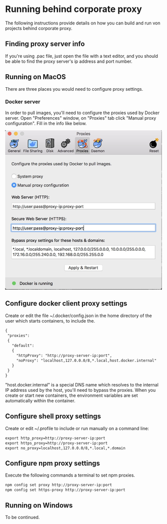 # Running behind corporate proxy

The following instructions provide details on how you can build and run von projects behind corporate proxy.

## Finding proxy server info

If you're using .pac file, just open the file with a text editor, and you should be able to find the proxy server's ip address and port number.

## Running on MacOS

There are three places you would need to configure proxy settings.

### Docker server

In order to pull images, you'll need to configure the proxies used by Docker server. Open "Preferences" window, on "Proxies" tab click "Manual proxy configuration". Fill in the info like below.

![Docker Proxy Settings](docker-mac.jpg)

## Configure docker client proxy settings

Create or edit the file ~/.docker/config.json in the home directory of the user which starts containers, to include the.

```
{
 "proxies":
 {
   "default":
   {
     "httpProxy": "http://proxy-server-ip:port",
     "noProxy": "localhost,127.0.0.0/8,*.local,host.docker.internal"
   }
 }
}
```

"host.docker.internal" is a special DNS name which resolves to the internal IP address used by the host, you'll need to bypass the proxies. When you create or start new containers, the environment variables are set automatically within the container.

## Configure shell proxy settings

Create or edit ~/.profile to include or run manually on a command line:

```
export http_proxy=http://proxy-server-ip:port
export https_proxy=http://proxy-server-ip:port
export no_proxy=localhost,127.0.0.0/8,*.local,*.domain
```

## Configure npm proxy settings

Execute the following commands a terminal to set npm proxies.

```
npm config set proxy http://proxy-server-ip:port
npm config set https-proxy http://proxy-server-ip:port
```

## Running on Windows

To be continued.
